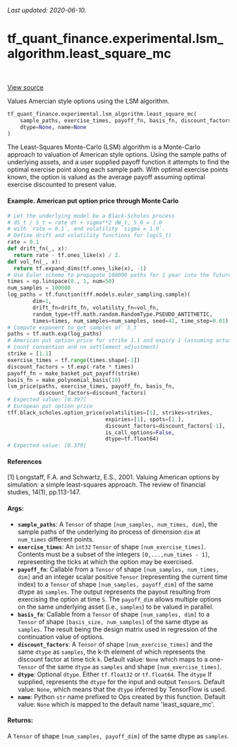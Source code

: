 <!--
This file is generated by a tool. Do not edit directly.
For open-source contributions the docs will be updated automatically.
-->

*Last updated: 2020-06-10.*

<div itemscope itemtype="http://developers.google.com/ReferenceObject">
<meta itemprop="name" content="tf_quant_finance.experimental.lsm_algorithm.least_square_mc" />
<meta itemprop="path" content="Stable" />
</div>

# tf_quant_finance.experimental.lsm_algorithm.least_square_mc

<!-- Insert buttons and diff -->

<table class="tfo-notebook-buttons tfo-api" align="left">
</table>

<a target="_blank" href="https://github.com/google/tf-quant-finance/blob/master/tf_quant_finance/experimental/lsm_algorithm/lsm.py">View source</a>



Values Amercian style options using the LSM algorithm.

```python
tf_quant_finance.experimental.lsm_algorithm.least_square_mc(
    sample_paths, exercise_times, payoff_fn, basis_fn, discount_factors=None,
    dtype=None, name=None
)
```



<!-- Placeholder for "Used in" -->

The Least-Squares Monte-Carlo (LSM) algorithm is a Monte-Carlo approach to
valuation of American style options. Using the sample paths of underlying
assets, and a user supplied payoff function it attempts to find the optimal
exercise point along each sample path. With optimal exercise points known,
the option is valued as the average payoff assuming optimal exercise
discounted to present value.

#### Example. American put option price through Monte Carlo
```python
# Let the underlying model be a Black-Scholes process
# dS_t / S_t = rate dt + sigma**2 dW_t, S_0 = 1.0
# with `rate = 0.1`, and volatility `sigma = 1.0`.
# Define drift and volatility functions for log(S_t)
rate = 0.1
def drift_fn(_, x):
  return rate - tf.ones_like(x) / 2.
def vol_fn(_, x):
  return tf.expand_dims(tf.ones_like(x), -1)
# Use Euler scheme to propagate 100000 paths for 1 year into the future
times = np.linspace(0., 1, num=50)
num_samples = 100000
log_paths = tf.function(tff.models.euler_sampling.sample)(
        dim=1,
        drift_fn=drift_fn, volatility_fn=vol_fn,
        random_type=tff.math.random.RandomType.PSEUDO_ANTITHETIC,
        times=times, num_samples=num_samples, seed=42, time_step=0.01)
# Compute exponent to get samples of `S_t`
paths = tf.math.exp(log_paths)
# American put option price for strike 1.1 and expiry 1 (assuming actual day
# count convention and no settlement adjustment)
strike = [1.1]
exercise_times = tf.range(times.shape[-1])
discount_factors = tf.exp(-rate * times)
payoff_fn = make_basket_put_payoff(strike)
basis_fn = make_polynomial_basis(10)
lsm_price(paths, exercise_times, payoff_fn, basis_fn,
          discount_factors=discount_factors)
# Expected value: [0.397]
# European put option price
tff.black_scholes.option_price(volatilities=[1], strikes=strikes,
                               expiries=[1], spots=[1.],
                               discount_factors=discount_factors[-1],
                               is_call_options=False,
                               dtype=tf.float64)
# Expected value: [0.379]
```
#### References

[1] Longstaff, F.A. and Schwartz, E.S., 2001. Valuing American options by
simulation: a simple least-squares approach. The review of financial studies,
14(1), pp.113-147.

#### Args:


* <b>`sample_paths`</b>: A `Tensor` of shape `[num_samples, num_times, dim]`, the
  sample paths of the underlying ito process of dimension `dim` at
  `num_times` different points.
* <b>`exercise_times`</b>: An `int32` `Tensor` of shape `[num_exercise_times]`.
  Contents must be a subset of the integers `[0,...,num_times - 1]`,
  representing the ticks at which the option may be exercised.
* <b>`payoff_fn`</b>: Callable from a `Tensor` of shape `[num_samples, num_times, dim]`
  and an integer scalar positive `Tensor` (representing the current time
  index) to a `Tensor` of shape `[num_samples, payoff_dim]`
  of the same dtype as `samples`. The output represents the payout resulting
  from exercising the option at time `S`. The `payoff_dim` allows multiple
  options on the same underlying asset (i.e., `samples`) to be valued in
  parallel.
* <b>`basis_fn`</b>: Callable from a `Tensor` of shape `[num_samples, dim]` to a
  `Tensor` of shape `[basis_size, num_samples]` of the same dtype as
  `samples`. The result being the design matrix used in regression of the
  continuation value of options.
* <b>`discount_factors`</b>: A `Tensor` of shape `[num_exercise_times]` and the same
  `dtype` as `samples`, the k-th element of which represents the discount
  factor at time tick `k`.
  Default value: `None` which maps to a one-`Tensor` of the same `dtype`
    as `samples` and shape `[num_exercise_times]`.
* <b>`dtype`</b>: Optional `dtype`. Either `tf.float32` or `tf.float64`. The `dtype`
  If supplied, represents the `dtype` for the input and output `Tensor`s.
  Default value: `None`, which means that the `dtype` inferred by TensorFlow
  is used.
* <b>`name`</b>: Python `str` name prefixed to Ops created by this function.
  Default value: `None` which is mapped to the default name
  'least_square_mc'.

#### Returns:

A `Tensor` of shape `[num_samples, payoff_dim]` of the same dtype as
`samples`.
